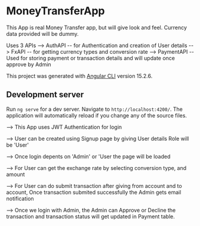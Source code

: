 # MoneyTransferApp

This App is real Money Transfer app, but will give look and feel. Currency data provided will be dummy.

Uses 3 APIs
--> AuthAPI -- for Authentication and  creation of User details
--> FxAPI -- for getting currency types and conversion rate
--> PaymentAPI -- Used for storing payment or transaction details and will update once approve by Admin

This project was generated with [Angular CLI](https://github.com/angular/angular-cli) version 15.2.6.

## Development server

Run `ng serve` for a dev server. Navigate to `http://localhost:4200/`. The application will automatically reload if you change any of the source files.

--> This App uses JWT Authentication for login

--> User can be created using Signup page by giving User details Role will be 'User'

--> Once login depents on 'Admin' or 'User the page will be loaded

--> For User can get the exchange rate by selecting conversion type, and amount

--> For User can do submit transaction after giving from account and to account, Once transaction submited successfully the Admin gets email notification

--> Once we login with Admin, the Admin can Approve or Decline the transaction and transaction status will get updated in Payment table.

